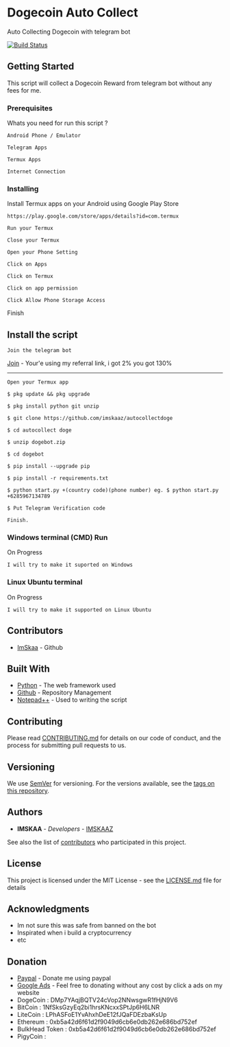 # Dogecoin Auto Collect
Auto Collecting Dogecoin with telegram bot

[![Build Status](https://travis-ci.org/ethereum/meteor-dapp-wallet.svg?branch=master)](https://travis-ci.org/ethereum/meteor-dapp-wallet)

## Getting Started

This script will collect a Dogecoin Reward from telegram bot without any fees for me.

### Prerequisites

Whats you need for run this script ?

```
Android Phone / Emulator
```
```
Telegram Apps
```
```
Termux Apps
```
```
Internet Connection
```
### Installing

Install Termux apps on your Android using Google Play Store

```
https://play.google.com/store/apps/details?id=com.termux
```

```
Run your Termux
```
```
Close your Termux
```
```
Open your Phone Setting
```
```
Click on Apps
```
```
Click on Termux
```
```
Click on app permission
```
```
Click Allow Phone Storage Access
```



Finish

## Install the script

```
Join the telegram bot
```
[Join](https://bit.ly/2USYQKK) - Your'e using my referral link, i got 2% you got 130%

--------------
```
Open your Termux app
```
```
$ pkg update && pkg upgrade
```
```
$ pkg install python git unzip
```
```
$ git clone https://github.com/imskaaz/autocollectdoge
```
```
$ cd autocollect doge
```
```
$ unzip dogebot.zip
```
```
$ cd dogebot
```
```
$ pip install --upgrade pip
```
```
$ pip install -r requirements.txt
```
```
$ python start.py +(country code)(phone number) eg. $ python start.py +6285967134789
```
```
$ Put Telegram Verification code
```
```
Finish.
```

### Windows terminal (CMD) Run

On Progress

```
I will try to make it suported on Windows
```

### Linux Ubuntu terminal

On Progress

```
I will try to make it supported on Linux Ubuntu
```

## Contributors

* [ImSkaa](https://github.com/imskaaz) - Github


## Built With

* [Python](https://www.python.org/) - The web framework used
* [Github](https://github.com/) - Repository Management
* [Notepad++](https://notepad-plus-plus.org/downloads/) - Used to writing the script

## Contributing

Please read [CONTRIBUTING.md](https://gist.github.com/) for details on our code of conduct, and the process for submitting pull requests to us.

## Versioning

We use [SemVer](http://semver.org/) for versioning. For the versions available, see the [tags on this repository](https://github.com/imskaa/autocollectdoge/tags). 

## Authors

* **IMSKAA** - *Developers* - [IMSKAAZ](https://github.com/imskaaz)

See also the list of [contributors](https://github.com/imskaaz/autocollectdoge/contributors) who participated in this project.

## License

This project is licensed under the MIT License - see the [LICENSE.md](LICENSE.md) file for details

## Acknowledgments

* Im not sure this was safe from banned on the bot
* Inspirated when i build a cryptocurrency
* etc

## Donation
* [Paypal](https://paypal.me/brezecode) - Donate me using paypal
* [Google Ads](https://brezehost.com) - Feel free to donating without any cost by click a ads on my website
* DogeCoin : DMp7YAqjBQTV24cVop2NNwsgwR1fHjN9V6
* BitCoin : 1NfSksGzyEq2bi1hrsKNcxxSPtJp6H6LNR
* LiteCoin : LPhASFoE1YvAhxhDeE12fJQaFDEzbaKsUp
* Ethereum : 0xb5a42d6f61d2f9049d6cb6e0db262e686bd752ef
* BulkHead Token : 0xb5a42d6f61d2f9049d6cb6e0db262e686bd752ef
* PigyCoin :
